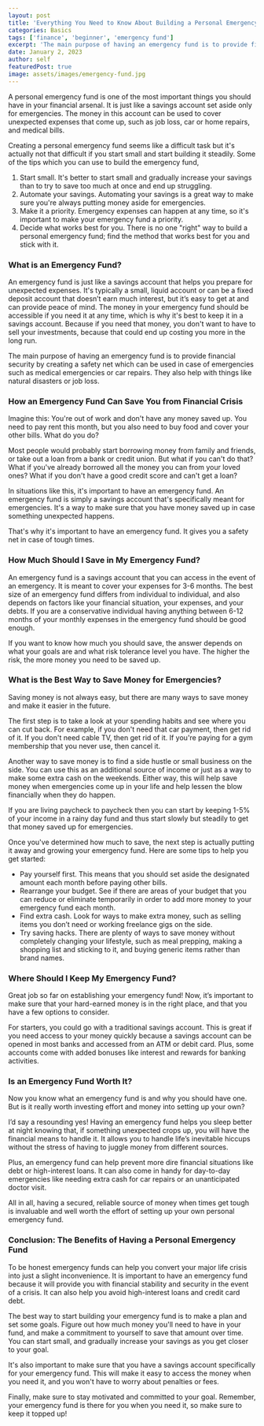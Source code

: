 ```yaml
---
layout: post
title: 'Everything You Need to Know About Building a Personal Emergency Fund'
categories: Basics
tags: ['finance', 'beginner', 'emergency fund']
excerpt: 'The main purpose of having an emergency fund is to provide financial security by creating that safety net which can be used in case of emergencies such as medical emergencies or car repairs.'
date: January 2, 2023
author: self
featuredPost: true
image: assets/images/emergency-fund.jpg
---
```


A personal emergency fund is one of the most important things you should have in your financial arsenal. It is just like a savings account set aside only for emergencies. The money in this account can be used to cover unexpected expenses that come up, such as job loss, car or home repairs, and medical bills.

Creating a personal emergency fund seems like a difficult task but it's actually not that difficult if you start small and start building it steadily. Some of the tips which you can use to build the emergency fund,

1. Start small. It's better to start small and gradually increase your savings than to try to save too much at once and end up struggling.
2. Automate your savings. Automating your savings is a great way to make sure you're always putting money aside for emergencies.
3. Make it a priority. Emergency expenses can happen at any time, so it's important to make your emergency fund a priority.
4. Decide what works best for you. There is no one "right" way to build a personal emergency fund; find the method that works best for you and stick with it.

### What is an Emergency Fund?

An emergency fund is just like a savings account that helps you prepare for unexpected expenses. It's typically a small, liquid account or can be a fixed deposit account that doesn’t earn much interest, but it’s easy to get at and can provide peace of mind. The money in your emergency fund should be accessible if you need it at any time, which is why it's best to keep it in a savings account. Because if you need that money, you don't want to have to sell your investments, because that could end up costing you more in the long run.

The main purpose of having an emergency fund is to provide financial security by creating a safety net which can be used in case of emergencies such as medical emergencies or car repairs. They also help with things like natural disasters or job loss.

### How an Emergency Fund Can Save You from Financial Crisis

Imagine this: You're out of work and don't have any money saved up. You need to pay rent this month, but you also need to buy food and cover your other bills. What do you do?

Most people would probably start borrowing money from family and friends, or take out a loan from a bank or credit union. But what if you can't do that? What if you've already borrowed all the money you can from your loved ones? What if you don't have a good credit score and can't get a loan?

In situations like this, it's important to have an emergency fund. An emergency fund is simply a savings account that's specifically meant for emergencies. It's a way to make sure that you have money saved up in case something unexpected happens.

That's why it's important to have an emergency fund. It gives you a safety net in case of tough times.

### How Much Should I Save in My Emergency Fund?

An emergency fund is a savings account that you can access in the event of an emergency. It is meant to cover your expenses for 3-6 months. The best size of an emergency fund differs from individual to individual, and also depends on factors like your financial situation, your expenses, and your debts. If you are a conservative individual having anything between 6-12 months of your monthly expenses in the emergency fund should be good enough.

If you want to know how much you should save, the answer depends on what your goals are and what risk tolerance level you have. The higher the risk, the more money you need to be saved up.

### What is the Best Way to Save Money for Emergencies?

Saving money is not always easy, but there are many ways to save money and make it easier in the future.

The first step is to take a look at your spending habits and see where you can cut back. For example, if you don't need that car payment, then get rid of it. If you don't need cable TV, then get rid of it. If you're paying for a gym membership that you never use, then cancel it.

Another way to save money is to find a side hustle or small business on the side. You can use this as an additional source of income or just as a way to make some extra cash on the weekends. Either way, this will help save money when emergencies come up in your life and help lessen the blow financially when they do happen.

If you are living paycheck to paycheck then you can start by keeping 1-5% of your income in a rainy day fund and thus start slowly but steadily to get that money saved up for emergencies. 

Once you've determined how much to save, the next step is actually putting it away and growing your emergency fund. Here are some tips to help you get started:

- Pay yourself first. This means that you should set aside the designated amount each month before paying other bills.
- Rearrange your budget. See if there are areas of your budget that you can reduce or eliminate temporarily in order to add more money to your emergency fund each month.
- Find extra cash. Look for ways to make extra money, such as selling items you don’t need or working freelance gigs on the side.
- Try saving hacks. There are plenty of ways to save money without completely changing your lifestyle, such as meal prepping, making a shopping list and sticking to it, and buying generic items rather than brand names.

### Where Should I Keep My Emergency Fund?

Great job so far on establishing your emergency fund! Now, it’s important to make sure that your hard-earned money is in the right place, and that you have a few options to consider.

For starters, you could go with a traditional savings account. This is great if you need access to your money quickly because a savings account can be opened in most banks and accessed from an ATM or debit card. Plus, some accounts come with added bonuses like interest and rewards for banking activities.

### Is an Emergency Fund Worth It?

Now you know what an emergency fund is and why you should have one. But is it really worth investing effort and money into setting up your own?

I’d say a resounding yes! Having an emergency fund helps you sleep better at night knowing that, if something unexpected crops up, you will have the financial means to handle it. It allows you to handle life’s inevitable hiccups without the stress of having to juggle money from different sources.

Plus, an emergency fund can help prevent more dire financial situations like debt or high-interest loans. It can also come in handy for day-to-day emergencies like needing extra cash for car repairs or an unanticipated doctor visit.

All in all, having a secured, reliable source of money when times get tough is invaluable and well worth the effort of setting up your own personal emergency fund.

### Conclusion: The Benefits of Having a Personal Emergency Fund

To be honest emergency funds can help you convert your major life crisis into just a slight inconvenience. It is important to have an emergency fund because it will provide you with financial stability and security in the event of a crisis. It can also help you avoid high-interest loans and credit card debt.

The best way to start building your emergency fund is to make a plan and set some goals. Figure out how much money you'll need to have in your fund, and make a commitment to yourself to save that amount over time. You can start small, and gradually increase your savings as you get closer to your goal.

It's also important to make sure that you have a savings account specifically for your emergency fund. This will make it easy to access the money when you need it, and you won't have to worry about penalties or fees.

Finally, make sure to stay motivated and committed to your goal. Remember, your emergency fund is there for you when you need it, so make sure to keep it topped up!
